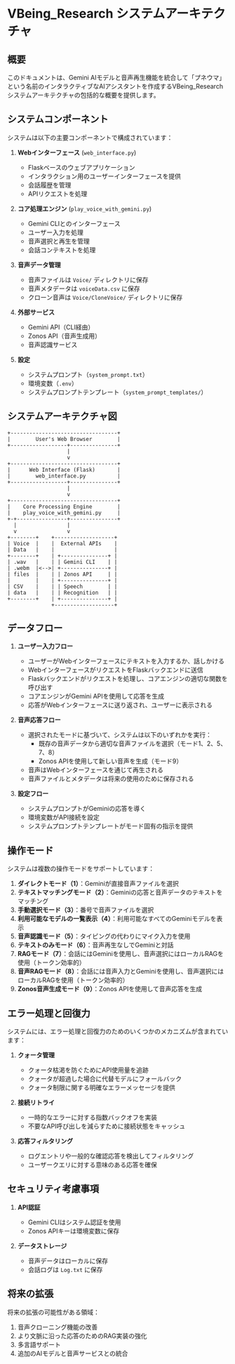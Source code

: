# VBeing_Research システムアーキテクチャ

## 概要

このドキュメントは、Gemini AIモデルと音声再生機能を統合して「プネウマ」という名前のインタラクティブなAIアシスタントを作成するVBeing_Researchシステムアーキテクチャの包括的な概要を提供します。

## システムコンポーネント

システムは以下の主要コンポーネントで構成されています：

1. **Webインターフェース** (`web_interface.py`)
   - Flaskベースのウェブアプリケーション
   - インタラクション用のユーザーインターフェースを提供
   - 会話履歴を管理
   - APIリクエストを処理

2. **コア処理エンジン** (`play_voice_with_gemini.py`)
   - Gemini CLIとのインターフェース
   - ユーザー入力を処理
   - 音声選択と再生を管理
   - 会話コンテキストを処理

3. **音声データ管理**
   - 音声ファイルは `Voice/` ディレクトリに保存
   - 音声メタデータは `voiceData.csv` に保存
   - クローン音声は `Voice/CloneVoice/` ディレクトリに保存

4. **外部サービス**
   - Gemini API（CLI経由）
   - Zonos API（音声生成用）
   - 音声認識サービス

5. **設定**
   - システムプロンプト（`system_prompt.txt`）
   - 環境変数（`.env`）
   - システムプロンプトテンプレート（`system_prompt_templates/`）

## システムアーキテクチャ図

```
+----------------------------------+
|        User's Web Browser        |
+------------------+---------------+
                   |
                   v
+----------------------------------+
|      Web Interface (Flask)       |
|        web_interface.py          |
+------------------+---------------+
                   |
                   v
+----------------------------------+
|    Core Processing Engine        |
|    play_voice_with_gemini.py     |
+-+----------------+---------------+
  |                |
  v                v
+--------+    +-------------------+
| Voice  |    |  External APIs    |
| Data   |    |                   |
+--------+    | +---------------+ |
| .wav   |    | | Gemini CLI    | |
| .webm  |<-->| +---------------+ |
| files  |    | | Zonos API     | |
|        |    | +---------------+ |
| CSV    |    | | Speech        | |
| data   |    | | Recognition   | |
+--------+    | +---------------+ |
              +-------------------+
```

## データフロー

1. **ユーザー入力フロー**
   - ユーザーがWebインターフェースにテキストを入力するか、話しかける
   - WebインターフェースがリクエストをFlaskバックエンドに送信
   - Flaskバックエンドがリクエストを処理し、コアエンジンの適切な関数を呼び出す
   - コアエンジンがGemini APIを使用して応答を生成
   - 応答がWebインターフェースに送り返され、ユーザーに表示される

2. **音声応答フロー**
   - 選択されたモードに基づいて、システムは以下のいずれかを実行：
     - 既存の音声データから適切な音声ファイルを選択（モード1、2、5、7、8）
     - Zonos APIを使用して新しい音声を生成（モード9）
   - 音声はWebインターフェースを通じて再生される
   - 音声ファイルとメタデータは将来の使用のために保存される

3. **設定フロー**
   - システムプロンプトがGeminiの応答を導く
   - 環境変数がAPI接続を設定
   - システムプロンプトテンプレートがモード固有の指示を提供

## 操作モード

システムは複数の操作モードをサポートしています：

1. **ダイレクトモード（1）**：Geminiが直接音声ファイルを選択
2. **テキストマッチングモード（2）**：Geminiの応答と音声データのテキストをマッチング
3. **手動選択モード（3）**：番号で音声ファイルを選択
4. **利用可能なモデルの一覧表示（4）**：利用可能なすべてのGeminiモデルを表示
5. **音声認識モード（5）**：タイピングの代わりにマイク入力を使用
6. **テキストのみモード（6）**：音声再生なしでGeminiと対話
7. **RAGモード（7）**：会話にはGeminiを使用し、音声選択にはローカルRAGを使用（トークン効率的）
8. **音声RAGモード（8）**：会話には音声入力とGeminiを使用し、音声選択にはローカルRAGを使用（トークン効率的）
9. **Zonos音声生成モード（9）**：Zonos APIを使用して音声応答を生成

## エラー処理と回復力

システムには、エラー処理と回復力のためのいくつかのメカニズムが含まれています：

1. **クォータ管理**
   - クォータ枯渇を防ぐためにAPI使用量を追跡
   - クォータが超過した場合に代替モデルにフォールバック
   - クォータ制限に関する明確なエラーメッセージを提供

2. **接続リトライ**
   - 一時的なエラーに対する指数バックオフを実装
   - 不要なAPI呼び出しを減らすために接続状態をキャッシュ

3. **応答フィルタリング**
   - ログエントリや一般的な確認応答を検出してフィルタリング
   - ユーザークエリに対する意味のある応答を確保

## セキュリティ考慮事項

1. **API認証**
   - Gemini CLIはシステム認証を使用
   - Zonos APIキーは環境変数に保存

2. **データストレージ**
   - 音声データはローカルに保存
   - 会話ログは `Log.txt` に保存

## 将来の拡張

将来の拡張の可能性がある領域：

1. 音声クローニング機能の改善
2. より文脈に沿った応答のためのRAG実装の強化
3. 多言語サポート
4. 追加のAIモデルと音声サービスとの統合